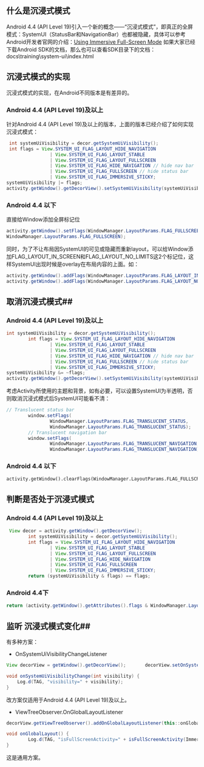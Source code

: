 ## 什么是沉浸式模式 ##
Android 4.4 (API Level 19)引入一个新的概念——“沉浸式模式”，即真正的全屏模式：SystemUI（StatusBar和NavigationBar）也都被隐藏，具体可以参考Android开发者官网的介绍：[Using Immersive Full-Screen Mode](https://developer.android.com/training/system-ui/immersive.html)
如果大家已经下载Android SDK的文档，那么也可以查看SDK目录下的文档：docs\training\system-ui\index.html

## 沉浸式模式的实现 ##
沉浸式模式的实现，在Android不同版本是有差异的。
### Android 4.4 (API Level 19)及以上 ###
针对Android 4.4 (API Level 19)及以上的版本，上面的版本已经介绍了如何实现沉浸式模式：

``` java
 int systemUiVisibility = decor.getSystemUiVisibility();
 int flags = View.SYSTEM_UI_FLAG_LAYOUT_HIDE_NAVIGATION
                | View.SYSTEM_UI_FLAG_LAYOUT_STABLE
                | View.SYSTEM_UI_FLAG_LAYOUT_FULLSCREEN
                | View.SYSTEM_UI_FLAG_HIDE_NAVIGATION // hide nav bar
                | View.SYSTEM_UI_FLAG_FULLSCREEN // hide status bar
                | View.SYSTEM_UI_FLAG_IMMERSIVE_STICKY;
systemUiVisibility |= flags;
activity.getWindow().getDecorView().setSystemUiVisibility(systemUiVisibility);             
```
### Android 4.4 以下 ###
直接给Window添加全屏标记位

``` java
activity.getWindow().setFlags(WindowManager.LayoutParams.FLAG_FULLSCREEN,
WindowManager.LayoutParams.FLAG_FULLSCREEN);
```
同时，为了不让布局因SystemUI的可见或隐藏而重新layout，可以给Window添加FLAG_LAYOUT_IN_SCREEN和FLAG_LAYOUT_NO_LIMITS这2个标记位，这样SystemUI出现时候是overlay在布局内容的上面。如：

``` java
activity.getWindow().addFlags(WindowManager.LayoutParams.FLAG_LAYOUT_IN_SCREEN);    
activity.getWindow().addFlags(WindowManager.LayoutParams.FLAG_LAYOUT_NO_LIMITS);
```
## 取消沉浸式模式##
###  Android 4.4 (API Level 19)及以上 ###

```java
int systemUiVisibility = decor.getSystemUiVisibility();
        int flags = View.SYSTEM_UI_FLAG_LAYOUT_HIDE_NAVIGATION
                | View.SYSTEM_UI_FLAG_LAYOUT_STABLE
                | View.SYSTEM_UI_FLAG_LAYOUT_FULLSCREEN
                | View.SYSTEM_UI_FLAG_HIDE_NAVIGATION // hide nav bar
                | View.SYSTEM_UI_FLAG_FULLSCREEN // hide status bar
                | View.SYSTEM_UI_FLAG_IMMERSIVE_STICKY;
systemUiVisibility &= ~flags;
activity.getWindow().getDecorView().setSystemUiVisibility(systemUiVisibility);             
```
考虑Activity所使用的主题和背景，如有必要，可以设置SystemUI为半透明，否则取消沉浸式模式后SystemUI可能看不清：

```java
// Translucent status bar
        window.setFlags(
                WindowManager.LayoutParams.FLAG_TRANSLUCENT_STATUS,
                WindowManager.LayoutParams.FLAG_TRANSLUCENT_STATUS);
        // Translucent navigation bar
        window.setFlags(
                WindowManager.LayoutParams.FLAG_TRANSLUCENT_NAVIGATION,
                WindowManager.LayoutParams.FLAG_TRANSLUCENT_NAVIGATION);
```

### Android 4.4 以下 ###

```
activity.getWindow().clearFlags(WindowManager.LayoutParams.FLAG_FULLSCREEN);
```
## 判断是否处于沉浸式模式 ##
###  Android 4.4 (API Level 19)及以上 ###

```java
 View decor = activity.getWindow().getDecorView();
        int systemUiVisibility = decor.getSystemUiVisibility();
        int flags = View.SYSTEM_UI_FLAG_LAYOUT_HIDE_NAVIGATION
                | View.SYSTEM_UI_FLAG_LAYOUT_STABLE
                | View.SYSTEM_UI_FLAG_LAYOUT_FULLSCREEN
                | View.SYSTEM_UI_FLAG_HIDE_NAVIGATION
                | View.SYSTEM_UI_FLAG_FULLSCREEN
                | View.SYSTEM_UI_FLAG_IMMERSIVE_STICKY;
        return (systemUiVisibility & flags) == flags;
```
###  Android 4.4下 ###

``` java
return (activity.getWindow().getAttributes().flags & WindowManager.LayoutParams.FLAG_FULLSCREEN) > 0;
```
## 监听 沉浸式模式变化##

有多种方案：

 - OnSystemUiVisibilityChangeListener

```java
View decorView = getWindow().getDecorView();       decorView.setOnSystemUiVisibilityChangeListener(this::onSystemUiVisibilityChange);

void onSystemUiVisibilityChange(int visibility) {
	Log.d(TAG, "visibility=" + visibility);
}
```
改方案仅适用于Android 4.4 (API Level 19)及以上。

 - ViewTreeObserver.OnGlobalLayoutListener
 

```java
decorView.getViewTreeObserver().addOnGlobalLayoutListener(this::onGlobalLayout);

void onGlobalLayout() {
		Log.d(TAG, "isFullScreenActivity=" + isFullScreenActivity(ImmersiveModeActivity.this));
}
```
这是通用方案。
